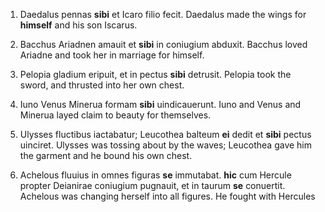 1. Daedalus pennas **sibi** et Icaro filio fecit.
Daedalus made the wings for **himself** and his son Iscarus. 

2. Bacchus Ariadnen amauit et **sibi** in coniugium abduxit.
Bacchus loved Ariadne and took her in marriage for himself. 

3. Pelopia gladium eripuit, et in pectus **sibi** detrusit.
Pelopia took the sword, and thrusted into her own chest. 

4. Iuno Venus Minerua formam **sibi** uindicauerunt.
Iuno and Venus and Minerua layed claim to beauty for themselves. 

5. Ulysses fluctibus iactabatur; Leucothea balteum **ei** dedit et **sibi** pectus uinciret.
Ulysses was tossing about by the waves; Leucothea gave him the garment and he bound his own chest. 

6. Achelous fluuius in omnes figuras **se** immutabat. **hic** cum Hercule propter Deianirae coniugium pugnauit, et in taurum **se** conuertit.
Achelous was changing herself into all figures. He fought with Hercules 
